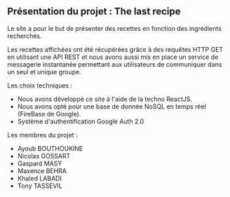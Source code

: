 
## Présentation du projet : The last recipe 


Le site a pour le but de présenter des recettes en fonction des ingrédients recherchés.

Les recettes affichées ont été récupérées grâce à des requêtes HTTP GET en utilisant une API REST et nous avons aussi mis en place un service de messagerie instantanée permettant aux utilisateurs de communiquer dans un seul et unique groupe. 

Les choix techniques : 
* Nous avons développé ce site à l'aide de la techno ReactJS. 
* Nous avons opté pour une base de donnée NoSQL en temps réel (FireBase de Google).
* Système d'authentification Google Auth 2.0

Les membres du projet : 
* Ayoub BOUTHOUKINE
* Nicolas GOSSART
* Gaspard MASY
* Maxence BEHRA
* Khaled LABADI
* Tony TASSEVIL
